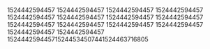 1524442594457
1524442594457
1524442594457
1524442594457
1524442594457
1524442594457
1524442594457
1524442594457
1524442594457
1524442594457
1524442594457
1524442594457
1524442594457
1524442594457
152444259445715244534507441524463716805